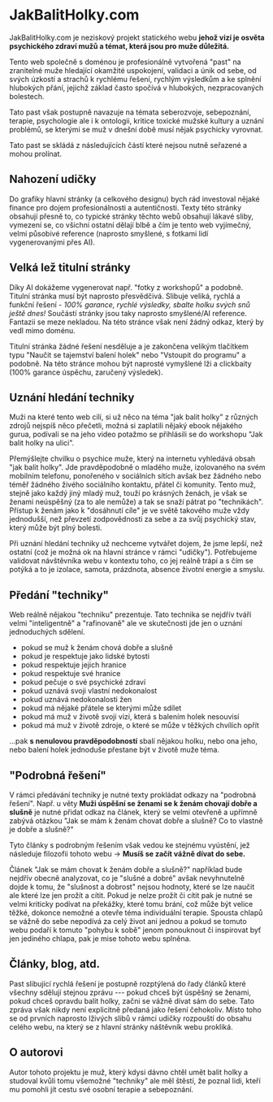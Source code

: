 # JakBalitHolky.com

JakBalitHolky.com je neziskový projekt statického webu **jehož vizí je osvěta psychického zdraví mužů a témat, která jsou pro muže důležitá.**

Tento web společně s doménou je profesionálně vytvořená "past" na zranitelné muže hledající okamžité uspokojení, validaci a únik od sebe, od svých úzkostí a strachů k rychlému řešení, rychlým výsledkům a ke splnění hlubokých přání, jejichž základ často spočívá v hlubokých, nezpracovaných bolestech. 

Tato past však postupně navazuje na témata seberozvoje, sebepoznání, terapie, psychologie ale i k ontologii, kritice toxické mužské kultury a uznání problémů, se kterými se muž v dnešní době musí nějak psychicky vyrovnat.

Tato past se skládá z následujících částí které nejsou nutně seřazené a mohou prolínat.

## Nahození udičky

Do grafiky hlavní stránky (a celkového designu) bych rád investoval nějaké finance pro dojem profesionálnosti a autentičnosti. Texty této stránky obsahují přesně to, co typické stránky těchto webů obsahují lákavé sliby, vymezení se, co všichni ostatní dělají blbě a čím je tento web vyjímečný, velmi působivé reference (naprosto smyšlené, s fotkami lidí vygenerovanými přes AI).

## Velká lež titulní stránky

Díky AI dokážeme vygenerovat např. "fotky z workshopů" a podobně. Titulní stránka musí být naprosto přesvědčivá. Slibuje veliká, rychlá a funkční řešení - *100% garance, rychlé výsledky, sbalte holku svých snů ještě dnes!* Součástí stránky jsou taky naprosto smyšlené/AI reference.  Fantazii se meze nekladou. Na této stránce však není žádný odkaz, který by vedl mimo doménu.

Titulní stránka žádné řešení nesděluje a je zakončena velikým tlačítkem typu "Naučit se tajemství balení holek" nebo "Vstoupit do programu" a podobně. Na této stránce mohou být naprosté vymyšlené lži a clickbaity (100% garance úspěchu, zaručený výsledek).

## Uznání hledání techniky

Muži na které tento web cílí, si už něco na téma "jak balit holky" z různých zdrojů nejspíš něco přečetli, možná si zaplatili nějaký ebook nějakého gurua, podívali se na jeho video potažmo se přihlásili se do workshopu "Jak balit holky na ulici". 

Přemýšlejte chvilku o psychice muže, který na internetu vyhledává obsah "jak balit holky". Jde pravděpodobně o mladého muže, izolovaného na svém mobilním telefonu, ponořeného v sociálních sítích avšak bez žádného nebo téměř žádného živého sociálního kontaktu, přátel či komunity. Tento muž, stejně jako každý jiný mladý muž, touží po krásných ženách, je však se ženami neúspěšný (za to ale nemůže) a tak se snaží pátrat po "technikách". Přístup k ženám jako k "dosáhnutí cíle" je ve světě takového muže vždy jednodušší, než převzetí zodpovědnosti za sebe a za svůj psychický stav, který může být plný bolesti.

Při uznání hledání techniky už nechceme vytvářet dojem, že jsme lepší, než ostatní (což je možná ok na hlavní stránce v rámci "udičky"). Potřebujeme validovat návštěvníka webu v kontextu toho, co jej reálně trápí a s čím se potýká a to je izolace, samota, prázdnota, absence životní energie a smyslu.

## Předání "techniky"

Web reálně nějakou "techniku" prezentuje. Tato technika se nejdřív tváří velmi "inteligentně" a "rafinovaně" ale ve skutečnosti jde jen o uznání jednoduchých sdělení.

- pokud se muž k ženám chová dobře a slušně
- pokud je respektuje jako lidské bytosti
- pokud respektuje jejich hranice
- pokud respektuje své hranice
- pokud pečuje o své psychické zdraví
- pokud uznává svoji vlastní nedokonalost
- pokud uznává nedokonalosti žen
- pokud má nějaké přátele se kterými může sdílet
- pokud má muž v životě svoji vizi, která s balením holek nesouvisí
- pokud má muž v životě zdroje, o které se může v těžkých chvílích opřít

...pak **s nenulovou pravděpodobností** sbalí nějakou holku, nebo ona jeho, nebo balení holek jednoduše  přestane být v životě muže téma.

## "Podrobná řešení"

V rámci předávání techniky je nutné texty prokládat odkazy na "podrobná řešení". Např. u věty **Muži úspěšní se ženami se k ženám chovají dobře a slušně** je nutné přidat odkaz na článek, který se velmi otevřeně a upřímně zabývá otázkou "Jak se mám k ženám chovat dobře a slušně? Co to vlastně je dobře a slušně?"

Tyto články s podrobným řešením však vedou ke stejnému vyústění, jež následuje filozofii tohoto webu -> **Musíš se začít vážně dívat do sebe.** 

Článek "Jak se mám chovat k ženám dobře a slušně?" například bude nejdřív obecně analyzovat, co je "slušné a dobré" avšak nevyhnutelně dojde k tomu, že "slušnost a dobrost" nejsou hodnoty, které se lze naučit ale které lze jen prožít a cítit. Pokud je nelze prožít či cítit pak je nutné se velmi kriticky podívat na překážky, které tomu brání, což může být velice těžké, dokonce nemožné a otevře téma individuální terapie. Spousta chlapů se vážně do sebe nepodívá za celý život ani jednou a pokud se tomuto webu podaří k tomuto "pohybu k sobě" jenom ponouknout či inspirovat byť jen jediného chlapa, pak je mise tohoto webu splněna.

## Články, blog, atd.

Past slibující rychlá řešení je postupně rozptýlená do řady článků které všechny sdělují stejnou zprávu --- pokud chceš být úspěšný se ženami, pokud chceš opravdu balit holky, začni se vážně dívat sám do sebe. Tato zpráva však nikdy není explicitně předaná jako řešení čehokoliv. Místo toho se od prvních naprosto lživých slibů v rámci udičky rozpouští do obsahu celého webu, na který se z hlavní stránky náštěvník webu prokliká.

## O autorovi

Autor tohoto projektu je muž, který kdysi dávno chtěl umět balit holky a studoval kvůli tomu všemožné "techniky" ale měl štěstí, že poznal lidi, kteří mu pomohli jít cestu své osobní terapie a sebepoznání.